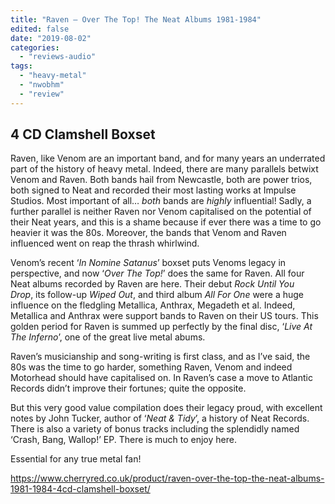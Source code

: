 ```yaml
---
title: "Raven – Over The Top! The Neat Albums 1981-1984"
edited: false
date: "2019-08-02"
categories:
  - "reviews-audio"
tags:
  - "heavy-metal"
  - "nwobhm"
  - "review"
---
```


## 4 CD Clamshell Boxset

Raven, like Venom are an important band, and for many years an underrated part of the history of heavy metal. Indeed, there are many parallels betwixt Venom and Raven. Both bands hail from Newcastle, both are power trios, both signed to Neat and recorded their most lasting works at Impulse Studios. Most important of all… _both_ bands are _highly_ influential! Sadly, a further parallel is neither Raven nor Venom capitalised on the potential of their Neat years, and this is a shame because if ever there was a time to go heavier it was the 80s. Moreover, the bands that Venom and Raven influenced went on reap the thrash whirlwind.

Venom’s recent ‘_In Nomine Satanus_’ boxset puts Venoms legacy in perspective, and now ‘_Over The Top!_’ does the same for Raven. All four Neat albums recorded by Raven are here. Their debut _Rock Until You Drop_, its follow-up _Wiped Out_, and third album _All For One_ were a huge influence on the fledgling Metallica, Anthrax, Megadeth et al. Indeed, Metallica and Anthrax were support bands to Raven on their US tours. This golden period for Raven is summed up perfectly by the final disc, ‘_Live At The Inferno_’, one of the great live metal abums.

Raven’s musicianship and song-writing is first class, and as I’ve said, the 80s was the time to go harder, something Raven, Venom and indeed Motorhead should have capitalised on. In Raven’s case a move to Atlantic Records didn’t improve their fortunes; quite the opposite.

But this very good value compilation does their legacy proud, with excellent notes by John Tucker, author of ‘_Neat & Tidy_’, a history of Neat Records. There is also a variety of bonus tracks including the splendidly named ‘Crash, Bang, Wallop!’ EP. There is much to enjoy here.

Essential for any true metal fan!

https://www.cherryred.co.uk/product/raven-over-the-top-the-neat-albums-1981-1984-4cd-clamshell-boxset/
